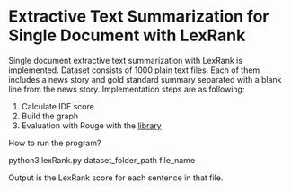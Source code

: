 # Extractive Text Summarization for Single Document with LexRank

Single document extractive text summarization with LexRank is implemented. Dataset consists of 1000 plain text files. Each of them includes a news story and gold standard summary separated with a blank line from the news story. Implementation steps are as following:
1. Calculate IDF score
2. Build the graph
3. Evaluation with Rouge with the [library](https://github.com/pltrdy/rouge) 



How to run the program?

python3 lexRank.py dataset_folder_path file_name

Output is the LexRank score for each sentence in that file. 
